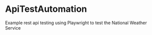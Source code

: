 # ApiTestAutomation
 Example rest api testing using Playwright to test the National Weather Service
